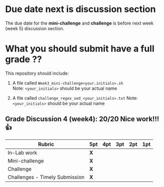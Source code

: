 # Due date next is discussion section

The due date for the **mini-challenge** and **challenge** is before 
next week (week 5) discussion section. 

# What you should submit have a full grade ??
This repository should include:
1. A file called `Week3_mini-challenge<your.initials>.sh`  
Note: `<your_initials>` should be your actual name
 
2. A file called `challenge_regex_sed_<your_initials>.txt`
Note: `<your_initials>` should be your actual name

## Grade Discussion 4 (week4): 20/20 Nice work!!! :thumbsup:

| **Rubric** | **5pt** | **4pt** | **3pt** | **2pt** | **1pt** |
| --- | ---| --- | --- | --- | --- |
| In-Lab work | **X** | | | |
| Mini-challenge | **X** | | | |
| Challenge | **X** | | | |
| Challenges - Timely Submission | **X** | | | |
